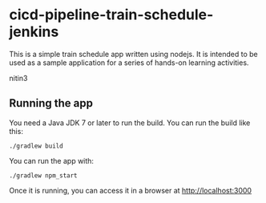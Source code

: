 # cicd-pipeline-train-schedule-jenkins

This is a simple train schedule app written using nodejs. It is intended to be used as a sample application for a series of hands-on learning activities.

nitin3

## Running the app

You need a Java JDK 7 or later to run the build. You can run the build like this:

    ./gradlew build

You can run the app with:

    ./gradlew npm_start

Once it is running, you can access it in a browser at [http://localhost:3000](http://localhost:3000)
